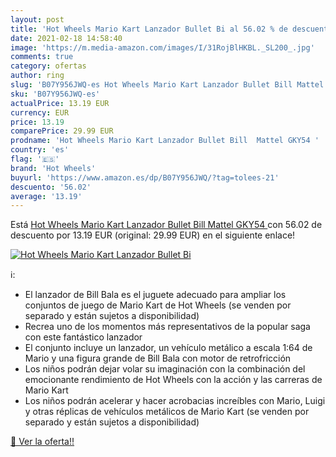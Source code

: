 ```yaml
---
layout: post
title: 'Hot Wheels Mario Kart Lanzador Bullet Bi al 56.02 % de descuento'
date: 2021-02-18 14:58:40
image: 'https://m.media-amazon.com/images/I/31RojBlHKBL._SL200_.jpg'
comments: true
category: ofertas
author: ring
slug: 'B07Y956JWQ-es Hot Wheels Mario Kart Lanzador Bullet Bill Mattel GKY54'
sku: 'B07Y956JWQ-es'
actualPrice: 13.19 EUR
currency: EUR
price: 13.19
comparePrice: 29.99 EUR
prodname: 'Hot Wheels Mario Kart Lanzador Bullet Bill  Mattel GKY54 '
country: 'es'
flag: '🇪🇸'
brand: 'Hot Wheels'
buyurl: 'https://www.amazon.es/dp/B07Y956JWQ/?tag=tolees-21'
descuento: '56.02'
average: '13.19'
---
```


Está [Hot Wheels Mario Kart Lanzador Bullet Bill  Mattel GKY54 ](https://www.amazon.es/dp/B07Y956JWQ/?tag=tolees-21) con 56.02 de descuento por 13.19 EUR (original: 29.99 EUR) en el siguiente enlace!

[![Hot Wheels Mario Kart Lanzador Bullet Bi](https://m.media-amazon.com/images/I/31RojBlHKBL._SL200_.jpg)](https://www.amazon.es/dp/B07Y956JWQ/?tag=tolees-21)

ℹ️:

- El lanzador de Bill Bala es el juguete adecuado para ampliar los conjuntos de juego de Mario Kart de Hot Wheels (se venden por separado y están sujetos a disponibilidad)
- Recrea uno de los momentos más representativos de la popular saga con este fantástico lanzador
- El conjunto incluye un lanzador, un vehículo metálico a escala 1:64 de Mario y una figura grande de Bill Bala con motor de retrofricción
- Los niños podrán dejar volar su imaginación con la combinación del emocionante rendimiento de Hot Wheels con la acción y las carreras de Mario Kart
- Los niños podrán acelerar y hacer acrobacias increíbles con Mario, Luigi y otras réplicas de vehículos metálicos de Mario Kart (se venden por separado y están sujetos a disponibilidad)

[🛒 Ver la oferta!!](https://www.amazon.es/dp/B07Y956JWQ/?tag=tolees-21)
